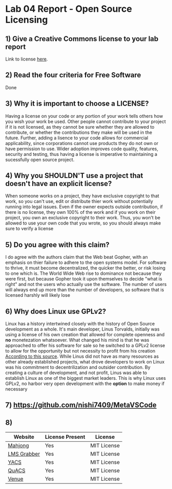 # Lab 04 Report - Open Source Licensing
## 1) Give a Creative Commons license to your lab report
  Link to license [here](./LICENSE).
## 2) Read the four criteria for Free Software
  Done
## 3) Why it is important to choose a LICENSE?
  Having a license on your code or any portion of your work tells others how you wish your work be used. Other people cannot contribute to your project if it is not licensed, as they cannot be sure whether they are allowed to contribute, or whether the contributions they make will be used in the future. Further, adding a lisence to your code allows for commercial applicability, since corporations cannot use products they do not own or have permission to use. Wider adoption improves code quality, features, security and testing, thus having a license is imperative to maintaining a sucessfully open source project.
## 4) Why you SHOULDN'T use a project that doesn't have an explicit license?
  When someone works on a project, they have exclusive copyright to that work, so you can't use, edit or distribute thier work without potentially running into legal issues. Even if the owner expects outside contribution, if there is no license, they own 100% of the work and if you work on their project, you own an exclusive copyright to their work. Thus, you won't be allowed to use your own code that you wrote, so you should always make sure to verify a license
## 5) Do you agree with this claim?
  I do agree with the authors claim that the Web beat Gopher, with an emphasis on thier failure to adhere to the open systems model. For software to thrive, it must become decentralized, the quicker the better, or risk losing to one which is. The World Wide Web rise to dominance not because they were first, but because Gopher took it upon themselves to decide "what is right" and not the users who actually use the software. The number of users will always end up more than the number of developers, so software that is licensed harshly will likely lose
## 6) Why does Linux use GPLv2?
  Linux has a history intertwined closely with the history of Open Source development as a whole. It's main developer, Linus Torvalds, initially was using a license of his own creation that allowed for complete openness and **no** monetezation whatsoever. What changed his mind is that he was approached to offer his software for sale so he switched to a GPLv2 license to allow for the opportunity but not necessity to profit from his creation [According to this source](https://www.datacenterknowledge.com/archives/2016/08/23/linus-torvalds-early-linux-history-gpl-license-money). While Linus did not have as many  resources as other already established projects, what drove developers to work on Linux was his commitment to decentrilization and outsider contribution. By creating a culture of development, and not profit, Linus was able to establish Linux as one of the biggest market leaders. This is why Linux uses GPLv2, no harbor very open development with the **option** to make money if necessary   
## 7) https://github.com/nishi7409/MetaVSCode 
## 8) 
  | **Website**                                                          | **License Present** | **License**      |
  | ---------------------------------------------------------------- | --------------- | ------------ |
  | [Mahjong](https://github.com/hao-xu-97/Mahjong) | Yes             | MIT License|
  | [LMS Grabber](https://github.com/lmsgrabber/lmsgrabber) | Yes             | MIT License|
  | [YACS](https://github.com/YACS-RCOS/yacs.n)         | Yes             | MIT License    |
  | [QuACS](https://github.com/quacs/quacs)                          | Yes             | MIT License  |
  | [Venue](https://github.com/rcos/venue2)                 | Yes             | MIT License |   License  | 
  